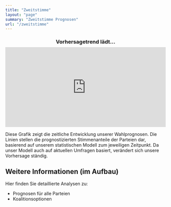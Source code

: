 ```yaml
---
title: "Zweitstimme"
layout: "page"
summary: "Zweitstimme Prognosen"
url: "/zweitstimme"
---
```


  <h3 style="color: var(--primary); text-align: center;">Vorhersagetrend <span id="forecast-values">lädt...</span></h3>

<div style="position: relative; padding-bottom: 50%; height: 0; margin-top: -10px;">
    <iframe src="http://polsci.uni-wh.de:8073/interactive_trend"
            style="position: absolute; top: 0; left: 0; width: 100%; height: 100%; border: none;"
            allowfullscreen>
    </iframe>
</div>

Diese Grafik zeigt die zeitliche Entwicklung unserer Wahlprognosen. Die Linien stellen die prognostizierten Stimmenanteile der Parteien dar, basierend auf unserem statistischen Modell zum jeweiligen Zeitpunkt. Da unser Modell auch auf aktuellen Umfragen basiert, verändert sich unsere Vorhersage ständig. 


## Weitere Informationen (im Aufbau)

Hier finden Sie detaillierte Analysen zu:
- Prognosen für alle Parteien
- Koalitionsoptionen  

<script>
    function fetchForecast() {
        // Fetch forecast data from the Plumber API
        fetch("http://polsci.uni-wh.de:8073/forecast")
            .then(response => response.json())
            .then(data => {
                // Get the last updated timestamp
                fetch("http://polsci.uni-wh.de:8073/last_updated")
                    .then(response => response.json())
                    .then(lastUpdatedData => {
                        const lastUpdated = new Date(lastUpdatedData.last_updated);
                        const formattedDate = formatDateToGerman(lastUpdated);
                        document.getElementById('forecast-values').textContent = formattedDate;
                    })
                    .catch(err => console.error('Fehler beim Laden des Datums:', err));
            })
            .catch(err => console.error('Fehler beim Laden der Prognose:', err));
    }

    // Function to format date to German format
    function formatDateToGerman(date) {
        const months = [
            "Januar", "Februar", "März", "April", "Mai", "Juni", 
            "Juli", "August", "September", "Oktober", "November", "Dezember"
        ];
        const day = date.getDate();
        const month = months[date.getMonth()];
        const year = date.getFullYear();
        return `zum ${day}. ${month} ${year}`;
    }

    // Call fetchForecast when page loads
    window.onload = function() {
        console.log('Page loaded');
        fetchForecast();
    };
</script>